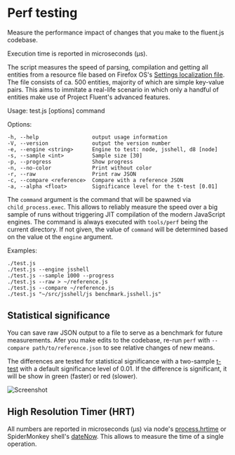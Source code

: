 Perf testing
============

Measure the performance impact of changes that you make to the fluent.js
codebase.

Execution time is reported in microseconds (μs).

The script measures the speed of parsing, compilation and getting all entities
from a resource file based on Firefox OS's [Settings localization file][].  The
file consists of ca. 500 entities, majority of which are simple key-value
pairs.  This aims to immitate a real-life scenario in which only a handful of
entities make use of Project Fluent's advanced features.

[Settings localization file]: https://github.com/mozilla-b2g/gaia/blob/v1.0.1/apps/settings/locales/settings.en-US.properties

  Usage: test.js [options] command

  Options:

    -h, --help                 output usage information
    -V, --version              output the version number
    -e, --engine <string>      Engine to test: node, jsshell, d8 [node]
    -s, --sample <int>         Sample size [30]
    -p, --progress             Show progress
    -n, --no-color             Print without color
    -r, --raw                  Print raw JSON
    -c, --compare <reference>  Compare with a reference JSON
    -a, --alpha <float>        Significance level for the t-test [0.01]

The `command` argument is the command that will be spawned via 
`child_process.exec`.  This allows to reliably measure the speed over a big 
sample of runs without triggering JIT compilation of the modern JavaScript 
engines.  The command is always executed with `tools/perf` being the current 
directory.  If not given, the value of `command` will be determined based on 
the value ot the `engine` argument.


Examples:

    ./test.js
    ./test.js --engine jsshell
    ./test.js --sample 1000 --progress
    ./test.js --raw > ~/reference.js
    ./test.js --compare ~/reference.js
    ./test.js "~/src/jsshell/js benchmark.jsshell.js"


Statistical significance
------------------------

You can save raw JSON output to a file to serve as a benchmark for future 
measurements.  Afer you make edits to the codebase, re-run `perf` with 
`--compare path/to/reference.json` to see relative changes of new means.

The differences are tested for statistical significance with a two-sample 
[t-test][] with a default significance level of 0.01.  If the difference is 
significant, it will be show in green (faster) or red (slower).

![Screenshot](http://i.imgur.com/74aE9LR.png)

[t-test]: https://en.wikipedia.org/wiki/Student%27s_t-test


High Resolution Timer (HRT)
---------------------------

All numbers are reported in microseconds (μs) via node's 
[process.hrtime][] or SpiderMonkey shell's [dateNow][].  This allows to 
measure the time of a single operation.  

[process.hrtime]: http://nodejs.org/api/process.html#process_process_hrtime
[dateNow]: https://developer.mozilla.org/en-US/docs/SpiderMonkey/Hacking_Tips#Benchmarking_with_sub-milliseconds_%28JS_shell%29
